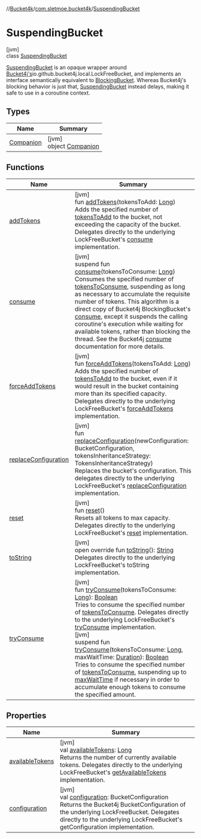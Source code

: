 //[Bucket4k](../../../index.md)/[com.sletmoe.bucket4k](../index.md)/[SuspendingBucket](index.md)

# SuspendingBucket

[jvm]\
class [SuspendingBucket](index.md)

[SuspendingBucket](index.md) is an opaque wrapper around [Bucket4j's](https://github.com/bucket4j/bucket4j)io.github.bucket4j.local.LockFreeBucket, and implements an interface semantically equivalent to [BlockingBucket](https://github.com/bucket4j/bucket4j/blob/master/asciidoc/src/main/docs/asciidoc/basic/api-reference.adoc#iogithubbucket4jblockingbucket). Whereas Bucket4j's blocking behavior is just that, [SuspendingBucket](index.md) instead delays, making it safe to use in a coroutine context.

## Types

| Name | Summary |
|---|---|
| [Companion](-companion/index.md) | [jvm]<br>object [Companion](-companion/index.md) |

## Functions

| Name | Summary |
|---|---|
| [addTokens](add-tokens.md) | [jvm]<br>fun [addTokens](add-tokens.md)(tokensToAdd: [Long](https://kotlinlang.org/api/latest/jvm/stdlib/kotlin/-long/index.html))<br>Adds the specified number of [tokensToAdd](add-tokens.md) to the bucket, not exceeding the capacity of the bucket. Delegates directly to the underlying LockFreeBucket's [consume](https://github.com/bucket4j/bucket4j/blob/master/asciidoc/src/main/docs/asciidoc/basic/api-reference.adoc#addtokens) implementation. |
| [consume](consume.md) | [jvm]<br>suspend fun [consume](consume.md)(tokensToConsume: [Long](https://kotlinlang.org/api/latest/jvm/stdlib/kotlin/-long/index.html))<br>Consumes the specified number of [tokensToConsume](consume.md), suspending as long as necessary to accumulate the requisite number of tokens. This algorithm is a direct copy of Bucket4j BlockingBucket's [consume](https://github.com/bucket4j/bucket4j/blob/master/asciidoc/src/main/docs/asciidoc/basic/api-reference.adoc#consume), except it suspends the calling coroutine's execution while waiting for available tokens, rather than blocking the thread. See the Bucket4j [consume](https://github.com/bucket4j/bucket4j/blob/master/asciidoc/src/main/docs/asciidoc/basic/api-reference.adoc#consume) documentation for more details. |
| [forceAddTokens](force-add-tokens.md) | [jvm]<br>fun [forceAddTokens](force-add-tokens.md)(tokensToAdd: [Long](https://kotlinlang.org/api/latest/jvm/stdlib/kotlin/-long/index.html))<br>Adds the specified number of [tokensToAdd](force-add-tokens.md) to the bucket, even if it would result in the bucket containing more than its specified capacity. Delegates directly to the underlying LockFreeBucket's [forceAddTokens](https://github.com/bucket4j/bucket4j/blob/master/asciidoc/src/main/docs/asciidoc/basic/api-reference.adoc#forceaddtokens) implementation. |
| [replaceConfiguration](replace-configuration.md) | [jvm]<br>fun [replaceConfiguration](replace-configuration.md)(newConfiguration: BucketConfiguration, tokensInheritanceStrategy: TokensInheritanceStrategy)<br>Replaces the bucket's configuration. This delegates directly to the underlying LockFreeBucket's [replaceConfiguration](https://github.com/bucket4j/bucket4j/blob/master/asciidoc/src/main/docs/asciidoc/basic/api-reference.adoc#replaceconfiguration) implementation. |
| [reset](reset.md) | [jvm]<br>fun [reset](reset.md)()<br>Resets all tokens to max capacity. Delegates directly to the underlying LockFreeBucket's [reset](https://github.com/bucket4j/bucket4j/blob/master/asciidoc/src/main/docs/asciidoc/basic/api-reference.adoc#reset) implementation. |
| [toString](to-string.md) | [jvm]<br>open override fun [toString](to-string.md)(): [String](https://kotlinlang.org/api/latest/jvm/stdlib/kotlin/-string/index.html)<br>Delegates directly to the underlying LockFreeBucket's toString implementation. |
| [tryConsume](try-consume.md) | [jvm]<br>fun [tryConsume](try-consume.md)(tokensToConsume: [Long](https://kotlinlang.org/api/latest/jvm/stdlib/kotlin/-long/index.html)): [Boolean](https://kotlinlang.org/api/latest/jvm/stdlib/kotlin/-boolean/index.html)<br>Tries to consume the specified number of [tokensToConsume](try-consume.md). Delegates directly to the underlying LockFreeBucket's [tryConsume](https://github.com/bucket4j/bucket4j/blob/master/asciidoc/src/main/docs/asciidoc/basic/api-reference.adoc#tryconsume) implementation.<br>[jvm]<br>suspend fun [tryConsume](try-consume.md)(tokensToConsume: [Long](https://kotlinlang.org/api/latest/jvm/stdlib/kotlin/-long/index.html), maxWaitTime: [Duration](https://kotlinlang.org/api/latest/jvm/stdlib/kotlin.time/-duration/index.html)): [Boolean](https://kotlinlang.org/api/latest/jvm/stdlib/kotlin/-boolean/index.html)<br>Tries to consume the specified number of [tokensToConsume](try-consume.md), suspending up to [maxWaitTime](try-consume.md) if necessary in order to accumulate enough tokens to consume the specified amount. |

## Properties

| Name | Summary |
|---|---|
| [availableTokens](available-tokens.md) | [jvm]<br>val [availableTokens](available-tokens.md): [Long](https://kotlinlang.org/api/latest/jvm/stdlib/kotlin/-long/index.html)<br>Returns the number of currently available tokens. Delegates directly to the underlying LockFreeBucket's [getAvailableTokens](https://github.com/bucket4j/bucket4j/blob/master/asciidoc/src/main/docs/asciidoc/basic/api-reference.adoc#getavailabletokens) implementation. |
| [configuration](configuration.md) | [jvm]<br>val [configuration](configuration.md): BucketConfiguration<br>Returns the Bucket4j BucketConfiguration of the underlying LockFreeBucket. Delegates directly to the underlying LockFreeBucket's getConfiguration implementation. |
